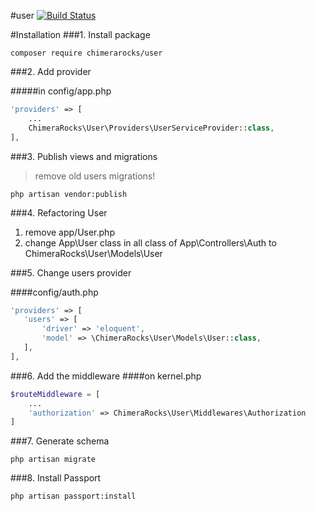 #user
[![Build Status](https://travis-ci.org/chimerarocks/user.svg?branch=master)](https://travis-ci.org/chimerarocks/user)

#Installation
###1. Install package

```
composer require chimerarocks/user
```

###2. Add provider

#####in config/app.php

```php
'providers' => [
    ...
    ChimeraRocks\User\Providers\UserServiceProvider::class,
],
```

###3. Publish views and migrations
>remove old users migrations!

```
php artisan vendor:publish
```

###4. Refactoring User
1. remove app/User.php
2. change App\User class in all class of App\Controllers\Auth to ChimeraRocks\User\Models\User

###5. Change users provider

####config/auth.php

```php
'providers' => [
   'users' => [
       'driver' => 'eloquent',
       'model' => \ChimeraRocks\User\Models\User::class,
   ],
],
```
###6. Add the middleware
####on kernel.php

```php
$routeMiddleware = [
    ...
    'authorization' => ChimeraRocks\User\Middlewares\Authorization
]
```

###7. Generate schema
```
php artisan migrate
```

###8. Install Passport
```
php artisan passport:install
```
